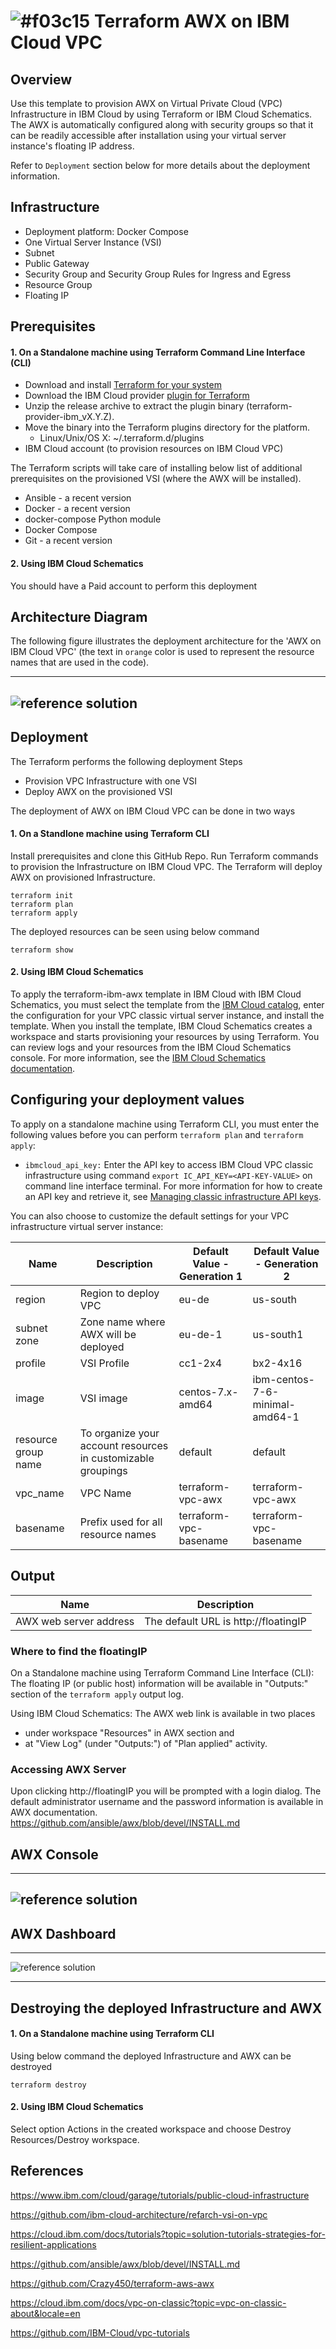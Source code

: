 # ![#f03c15](https://placehold.it/15/f03c15/000000?text=+) Terraform AWX on IBM Cloud VPC

## Overview

Use this template to provision AWX on Virtual Private Cloud (VPC) Infrastructure in IBM Cloud by using Terraform or IBM Cloud Schematics. The AWX is automatically configured along with security groups so that it can be readily accessible after installation using your virtual server instance's floating IP address.

Refer to `Deployment` section below for more details about the deployment information.

## Infrastructure

* Deployment platform: Docker Compose
* One Virtual Server Instance (VSI)
* Subnet
* Public Gateway
* Security Group and Security Group Rules for Ingress and Egress
* Resource Group
* Floating IP

## Prerequisites

#### 1. On a Standalone machine using Terraform Command Line Interface (CLI)

* Download and install [Terraform for your system](https://learn.hashicorp.com/terraform/getting-started/install.html)
* Download the IBM Cloud provider [plugin for Terraform](https://github.com/IBM-Cloud/terraform-provider-ibm/releases)
* Unzip the release archive to extract the plugin binary (terraform-provider-ibm_vX.Y.Z).
* Move the binary into the Terraform plugins directory for the platform.
    * Linux/Unix/OS X: ~/.terraform.d/plugins
* IBM Cloud account (to provision resources on IBM Cloud VPC)

The Terraform scripts will take care of installing below list of additional prerequisites on the provisioned VSI (where the AWX will be installed).

* Ansible - a recent version
* Docker - a recent version
* docker-compose Python module
* Docker Compose
* Git - a recent version 

#### 2. Using IBM Cloud Schematics
You should have a Paid account to perform this deployment


## Architecture Diagram

The following figure illustrates the deployment architecture for the 'AWX on IBM Cloud VPC' (the text in `orange` color is used to represent the resource names that are used in the code).

---
![reference solution](https://github.com/Cloud-Schematics/terraform-ibm-awx/blob/master/diagrams/TerraformAWXDiagram1.png)
---


## Deployment

The Terraform performs the following deployment Steps

- Provision VPC Infrastructure with one VSI 
- Deploy AWX on the provisioned VSI 

The deployment of AWX on IBM Cloud VPC can be done in two ways

#### 1. On a Standlone machine using Terraform CLI

Install prerequisites and clone this GitHub Repo. Run Terraform commands to provision the Infrastructure on IBM Cloud VPC. The Terraform will deploy AWX on provisioned Infrastructure.

```
terraform init
terraform plan
terraform apply
```

The deployed resources can be seen using below command

```terraform show```

#### 2. Using IBM Cloud Schematics
To apply the terraform-ibm-awx template in IBM Cloud with IBM Cloud Schematics, you must select the template from the [IBM Cloud catalog](https://cloud.ibm.com/catalog#software), enter the configuration for your VPC classic virtual server instance, and install the template. When you install the template, IBM Cloud Schematics creates a workspace and starts provisioning your resources by using Terraform. You can review logs and your resources from the IBM Cloud Schematics console. For more information, see the [IBM Cloud Schematics documentation](https://cloud.ibm.com/docs/schematics?topic=schematics-about-schematics).


##  Configuring your deployment values
To apply on a standalone machine using Terraform CLI, you must enter the following values before you can perform `terraform plan` and `terraform apply`:
  * `ibmcloud_api_key:` Enter the API key to access IBM Cloud VPC classic infrastructure using command
    ```export IC_API_KEY=<API-KEY-VALUE>``` on command line interface terminal.
    For more information for how to create an API key and retrieve it, see [Managing classic infrastructure API keys](https://cloud.ibm.com/docs/iam?topic=iam-classic_keys). 

You can also choose to customize the default settings for your VPC infrastructure virtual server instance:


  Name               | Description                         | Default Value - Generation 1 | Default Value - Generation 2
| -------------------| ------------------------------------|------------------------------|------------------------------
| region | Region to deploy VPC | eu-de | us-south
| subnet zone        | Zone name where AWX will be deployed| eu-de-1 | us-south1
| profile | VSI Profile | cc1-2x4 | bx2-4x16
| image | VSI image | centos-7.x-amd64 | ibm-centos-7-6-minimal-amd64-1 
| resource group name | To organize your account resources in customizable groupings | default | default
| vpc_name | VPC Name | terraform-vpc-awx | terraform-vpc-awx
| basename | Prefix used for all resource names | terraform-vpc-basename | terraform-vpc-basename


## Output


  Name               | Description                          
| -------------------| ------------------------------------
| AWX web server address |  The default URL is http://floatingIP 

### Where to find the floatingIP
On a Standalone machine using Terraform Command Line Interface (CLI):
The floating IP (or public host) information will be available in "Outputs:" section of the ```terraform apply``` output log.

Using IBM Cloud Schematics: 
The AWX web link is available in two places
- under workspace "Resources" in AWX section and 
- at "View Log" (under "Outputs:") of "Plan applied" activity.

### Accessing AWX Server
Upon clicking http://floatingIP you will be prompted with a login dialog. The default administrator username and the password information is available in AWX documentation.
https://github.com/ansible/awx/blob/devel/INSTALL.md

## AWX Console
---
![reference solution](https://github.com/Cloud-Schematics/terraform-ibm-awx/blob/master/diagrams/AWX_Login_Page.png)
---
 
## AWX Dashboard
---
![reference solution](https://github.com/Cloud-Schematics/terraform-ibm-awx/blob/master/diagrams/AWX_Dashboard.png)

---

## Destroying the deployed Infrastructure and AWX

#### 1. On a Standalone machine using Terraform CLI
Using below command the deployed Infrastructure and AWX can be destroyed

```terraform destroy```

#### 2. Using IBM Cloud Schematics
Select option Actions in the created workspace and choose Destroy Resources/Destroy workspace.


## References

https://www.ibm.com/cloud/garage/tutorials/public-cloud-infrastructure

https://github.com/ibm-cloud-architecture/refarch-vsi-on-vpc

https://cloud.ibm.com/docs/tutorials?topic=solution-tutorials-strategies-for-resilient-applications

https://github.com/ansible/awx/blob/devel/INSTALL.md

https://github.com/Crazy450/terraform-aws-awx

https://cloud.ibm.com/docs/vpc-on-classic?topic=vpc-on-classic-about&locale=en

https://github.com/IBM-Cloud/vpc-tutorials
